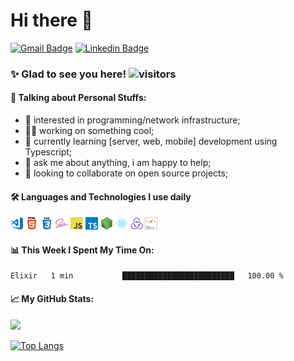# Hi there 👋

[![Gmail Badge](https://img.shields.io/badge/-filipebarrosteixeira98@gmail.com-c14438?style=flat-square&logo=Gmail&logoColor=white&link=mailto:filipebarrosteixeira98@gmail.com)](mailto:filipebarrosteixeira98@gmail.com)
[![Linkedin Badge](https://img.shields.io/badge/-Filipe%20Teixeira-0e76a8?style=flat-square&logo=Linkedin&logoColor=white&link=https://www.linkedin.com/in/filipebteixeira98/)](https://www.linkedin.com/in/filipebteixeira98/)

### ✨ Glad to see you here! ![visitors](https://visitor-badge.glitch.me/badge?page_id=${your.username}.${your.repo.id})

#### 🤺 Talking about Personal Stuffs:
- 👀 interested in programming/network infrastructure;
- 👨‍💻 working on something cool;
- 🚀 currently learning [server, web, mobile] development using Typescript;
- 💬 ask me about anything, i am happy to help;
- 💞️ looking to collaborate on open source projects;

#### 🛠️ Languages and Technologies I use daily

<code><img height="20" src="https://raw.githubusercontent.com/github/explore/80688e429a7d4ef2fca1e82350fe8e3517d3494d/topics/visual-studio-code/visual-studio-code.png"></code>
<code><img height="20" src="https://raw.githubusercontent.com/github/explore/80688e429a7d4ef2fca1e82350fe8e3517d3494d/topics/html/html.png"></code>
<code><img height="20" src="https://raw.githubusercontent.com/github/explore/80688e429a7d4ef2fca1e82350fe8e3517d3494d/topics/css/css.png"></code>
<code><img height="20" src="https://raw.githubusercontent.com/github/explore/80688e429a7d4ef2fca1e82350fe8e3517d3494d/topics/sass/sass.png"></code>
<code><img height="20" src="https://raw.githubusercontent.com/github/explore/80688e429a7d4ef2fca1e82350fe8e3517d3494d/topics/javascript/javascript.png"></code>
<code><img height="20" src="https://raw.githubusercontent.com/github/explore/80688e429a7d4ef2fca1e82350fe8e3517d3494d/topics/typescript/typescript.png"></code>
<code><img height="20" src="https://raw.githubusercontent.com/github/explore/80688e429a7d4ef2fca1e82350fe8e3517d3494d/topics/nodejs/nodejs.png"></code>
<code><img height="20" src="https://raw.githubusercontent.com/github/explore/80688e429a7d4ef2fca1e82350fe8e3517d3494d/topics/react/react.png"></code>
<code><img height="20" src="https://raw.githubusercontent.com/github/explore/80688e429a7d4ef2fca1e82350fe8e3517d3494d/topics/redux/redux.png"></code>
<code><img height="20" src="https://raw.githubusercontent.com/github/explore/80688e429a7d4ef2fca1e82350fe8e3517d3494d/topics/styled-components/styled-components.png"></code>

#### 📊 This Week I Spent My Time On:
<!--START_SECTION:waka-->
```text
Elixir   1 min           █████████████████████████   100.00 % 
```
<!--END_SECTION:waka-->

#### 📈 My GitHub Stats:
<img height="180em" src="https://github-readme-stats.vercel.app/api?username=filipebteixeira98&show_icons=true&hide_border=true&&count_private=true&include_all_commits=true" />

[![Top Langs](https://github-readme-stats.vercel.app/api/top-langs/?username=filipebteixeira98&layout=compact)](https://github.com/filipebteixeira98/github-readme-stats)

<!---
filipebteixeira98/filipebteixeira98 is a ✨ special ✨ repository because its `README.md` (this file) appears on your GitHub profile.
You can click the Preview link to take a look at your changes.
--->
